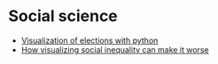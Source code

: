 # Social science

- [Visualization of elections with python](https://towardsdatascience.com/visualising-elections-with-python-4973c0c60bbe)
- [How visualizing social inequality can make it worse](https://nightingaledvs.com/unfair-comparisons-how-visualizing-social-inequality-can-make-it-worse/)
